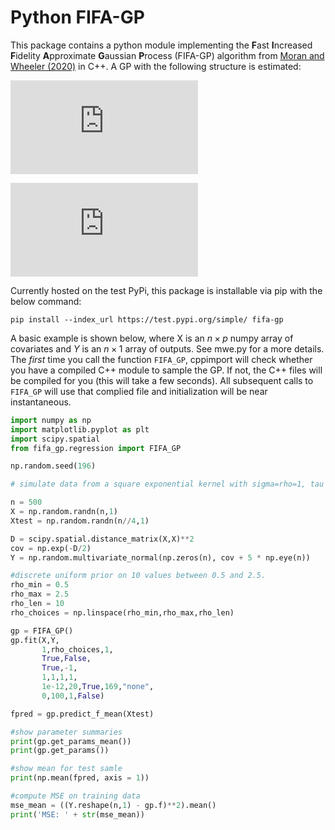 # Python FIFA-GP

This package contains a python module implementing the **F**ast **I**ncreased **F**idelity **A**pproximate **G**aussian **P**rocess (FIFA-GP) algorithm from [Moran and Wheeler (2020)](https://arxiv.org/abs/2006.06537) in C++. 
A GP with the following structure is estimated: 

![equation](https://latex.codecogs.com/png.latex?y_i%20%3D%20f%28%5Cmathbf%7Bx%7D_i%29%20&plus;%20e_i%2C%20%5Ctext%7Bwhere%20%7D%20e_i%20%5Csim%20N%280%2C%5Ctau%5E%7B-1%7D%29)

![equation](https://latex.codecogs.com/png.latex?%5Cmathbf%7Bf%7D%20%5Csim%20N%280%2C%5Cmathbf%7BK%7D%29%2C%20%5Ctext%7Bwhere%20%7D%20K_%7Bij%7D%20%3D%20%5Csigma%5E2%20%5Cexp%5B-1/2%28%5Cmathbf%7Bx%7D_i%20-%20%5Cmathbf%7Bx%7D_j%29%27%20%5Ctext%7Bdiag%7D%28%5Crho%5E%7B-2%7D%29%20%28%5Cmathbf%7Bx%7D_i%20-%20%5Cmathbf%7Bx%7D_j%29%5D)

Currently hosted on the test PyPi, this package is installable via pip with the below command: 

```
pip install --index_url https://test.pypi.org/simple/ fifa-gp
```

A basic example is shown below, where X is an $n \times p$ numpy array of covariates and $Y$ is an $n \times 1$ array of outputs. 
See mwe.py for a more details. 
The *first* time you call the function `FIFA_GP`, cppimport will check whether you have a compiled C++ module to sample the GP. 
If not, the C++ files will be compiled for you (this will take a few seconds). 
All subsequent calls to `FIFA_GP` will use that complied file and initialization will be near instantaneous. 

```python
import numpy as np
import matplotlib.pyplot as plt
import scipy.spatial
from fifa_gp.regression import FIFA_GP

np.random.seed(196)

# simulate data from a square exponential kernel with sigma=rho=1, tau = 1/5, and one covariate

n = 500 
X = np.random.randn(n,1)
Xtest = np.random.randn(n//4,1)

D = scipy.spatial.distance_matrix(X,X)**2
cov = np.exp(-D/2)
Y = np.random.multivariate_normal(np.zeros(n), cov + 5 * np.eye(n))

#discrete uniform prior on 10 values between 0.5 and 2.5. 
rho_min = 0.5
rho_max = 2.5
rho_len = 10
rho_choices = np.linspace(rho_min,rho_max,rho_len)

gp = FIFA_GP()
gp.fit(X,Y,
       1,rho_choices,1,
       True,False,
       True,-1,
       1,1,1,1,
       1e-12,20,True,169,"none",
       0,100,1,False)

fpred = gp.predict_f_mean(Xtest)

#show parameter summaries
print(gp.get_params_mean())
print(gp.get_params())

#show mean for test samle
print(np.mean(fpred, axis = 1))

#compute MSE on training data
mse_mean = ((Y.reshape(n,1) - gp.f)**2).mean()
print('MSE: ' + str(mse_mean))
```